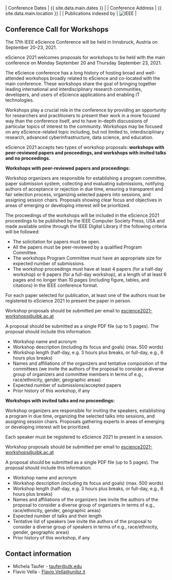 | Conference Dates        | {{ site.data.main.dates }} |
| Conference Address      | {{ site.data.main.location }} |
| Publications indexed by | <img src="{{ site.baseurl }}/images/ieee.png" alt="IEEE" /> |

## Conference Call for Workshops

The 17th IEEE eScience Conference will be held in Innsbruck, Austria on September 20-23, 2021.

eScience 2021 welcomes proposals for workshops to be held with the main conference on Monday September 20 and Thursday September 23, 2021.

The eScience conference has a long history of hosting broad and well-attended workshops broadly related to eScience and co-located with the main conference. These workshops share the goal of bringing together leading international and interdisciplinary research communities, developers, and users of eScience applications and enabling IT technologies.

Workshops play a crucial role in the conference by providing an opportunity for researchers and practitioners to present their work in a more focused way than the conference itself, and to have in-depth discussions of particular topics of interest to the community. Workshops may be focused on any eScience-related topic including, but not limited to, interdisciplinary research, advanced cyberinfrastructure, data science, and education.

eScience 2021 accepts two types of workshop proposals: **workshops with peer-reviewed papers and proceedings, and workshops with invited talks and no proceedings.**

**Workshops with peer-reviewed papers and proceedings:**

Workshop organizers are responsible for establishing a program committee, paper submission system, collecting and evaluating submissions, notifying authors of acceptance or rejection in due time, ensuring a transparent and fair selection process, organizing selected papers into sessions, and assigning session chairs. Proposals showing clear focus and objectives in areas of emerging or developing interest will be prioritized.

The proceedings of the workshops will be included in the eScience 2021 proceedings to be published by the IEEE Computer Society Press, USA and made available online through the IEEE Digital Library if the following criteria will be followed:

- The solicitation for papers must be open.
- All the papers must be peer-reviewed by a qualified Program Committee.
- The workshops Program Committee must have an appropriate size for expected number of submissions.
- The workshop proceedings must have at least 4 papers (for a half-day workshop) or 6 papers (for a full-day workshop), at a length of at least 6 pages and no longer than 10 pages (including figure, tables, and citations) in the IEEE conference format.

For each paper selected for publication, at least one of the authors must be registered to eScience 2021 to present the paper in person.

Workshop proposals should be submitted per email to [escience2021-workshops@uibk.ac.at](mailto:escience2021-workshops@uibk.ac.at)

A proposal should be submitted as a single PDF file (up to 5 pages). The proposal should include this information:

- Workshop name and acronym
- Workshop description (including its focus and goals) (max. 500 words)
- Workshop length (half-day, e.g. 3 hours plus breaks, or full-day, e.g., 6 hours plus breaks)
- Names and affiliations of the organizers and tentative composition of the committees (we invite the authors of the proposal to consider a diverse group of organizers and committee members in terms of e.g., race/ethnicity, gender, geographic areas)
- Expected number of submissions/accepted papers
- Prior history of this workshop, if any

**Workshops with invited talks and no proceedings:**

Workshop organizers are responsible for inviting the speakers, establishing a program in due time, organizing the selected talks into sessions, and assigning session chairs. Proposals gathering experts in areas of emerging or developing interest will be prioritized.

Each speaker must be registered to eScience 2021 to present in a session.

Workshop proposals should be submitted per email to [escience2021-workshops@uibk.ac.at](mailto:escience2021-workshops@uibk.ac.at)

A proposal should be submitted as a single PDF file (up to 5 pages). The proposal should include this information:

- Workshop name and acronym
- Workshop description (including its focus and goals) (max. 500 words)
- Workshop length (half-day, e.g. 3 hours plus breaks, or full-day, e.g., 6 hours plus breaks)
- Names and affiliations of the organizers (we invite the authors of the proposal to consider a diverse group of organizers in terms of e.g., race/ethnicity, gender, geographic areas)
- Expected number of talks and their length
- Tentative list of speakers (we invite the authors of the proposal to consider a diverse group of speakers in terms of e.g., race/ethnicity, gender, geographic areas)
- Prior history of this workshop, if any

## Contact information

- Michela Taufer - [taufer@utk.edu](mailto:taufer@utk.edu)
- Flavio Vella - [Flavio.Vella@unibz.it](mailto:Flavio.Vella@unibz.it)